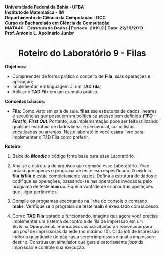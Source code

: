 **Universidade Federal da Bahia - UFBA**<br>
**Instituto de Matemática - IM**<br>
**Departamento de Ciência da Computação - DCC**<br>
**Curso de Bacharelado em Ciência da Computação**<br>
**MATA40 - Estrutura de Dados | Período: 2019.2 | Data: 22/10/2019**<br>
**Prof. Antonio L. Apolinário Junior**

<h1 align="center">Roteiro do Laboratório 9 - Filas</h1>

**Objetivos:**

-   Compreender de forma prática o conceito de **Fila**, suas operações e aplicação;
-   Implementar, em linguagem C, um **TAD Fila**;
-   Aplicar o **TAD Fila** em um exemplo prático.

**Conceitos básicos:**

-   **Fila:**
    Como visto em sala de aula, **filas** são estruturas de dados lineares e sequências que possuem um política de acesso bem definida: **_FIFO - First In, First Out_**. Portanto, sua implementação pode ser feita utilizando qualquer estrutura de dados linear e sequencial, como listas encadeadas ou arranjos. Neste laboratório você estará livre para implementar o TAD Fila como preferir.

**Roteiro:**

1. Baixe do **_Moodle_** o código fonte base para esse Laboratório.

2. Analise a estrutura de arquivos que compõe esse Laboratório. Voce notará que apenas o programa de teste esta especificado. O módulo **fila.h/fila.c** estão completamente vazios. Defina a estrutura de dados e codifique as operações, baseando-se nas operações invocadas pelo programa de teste **main.c**. Fique a vontade de criar outras operações que julgar pertinentes.

3. Compile os programas executando na linha do console o comando **make**. Verifique se o programa de teste **main** é executado com sucesso.

4. Com o **TAD Fila** testado e funcionando, imagine que agora você precisa implementar um sistema de controle de fila de impressão em um Sistema Operacional. Impressões são solicitadas e direcionadas para um _pool_ de impressoras da rede (no máximo 10). Cada _job_ de impressão indica a quantidade de páginas a serem impressas e qual a impressora destino. Construa um simulador que gere aleatoriamente _jobs_ de impressão e controle sua execução.
